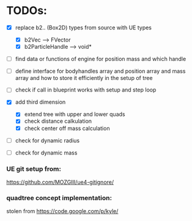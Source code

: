 
# TODOs:
- [x] replace b2.. (Box2D) types from source with UE types
   - [x] b2Vec --> FVector
   - [x] b2ParticleHandle --> void*
- [ ] find data or functions of engine for position mass and which handle
- [ ] define interface for bodyhandles array and position array and mass array and how to store it efficiently in the setup of tree
- [ ] check if call in blueprint works with setup and step loop 

- [x] add third dimension 
   - [x] extend tree with upper and lower quads
   - [x] check distance calkulation
   - [x] check center off mass calculation
- [ ] check for dynamic radius
- [ ] check for dynamic mass

### UE git setup from: 
https://github.com/MOZGIII/ue4-gitignore/

### quadtree concept implementation: 
stolen from https://code.google.com/p/kyle/
